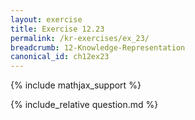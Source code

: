 ```yaml
---
layout: exercise
title: Exercise 12.23
permalink: /kr-exercises/ex_23/
breadcrumb: 12-Knowledge-Representation
canonical_id: ch12ex23
---
```


{% include mathjax_support %}
<div id="hiddden">{% include_relative question.md %}</div>